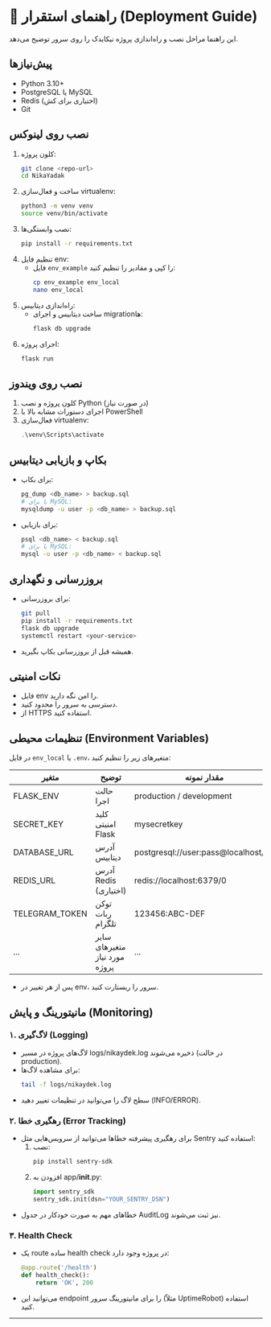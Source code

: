 # 🚀 راهنمای استقرار (Deployment Guide)

این راهنما مراحل نصب و راه‌اندازی پروژه نیکایدک را روی سرور توضیح می‌دهد.

## پیش‌نیازها
- Python 3.10+
- PostgreSQL یا MySQL
- Redis (اختیاری برای کش)
- Git

## نصب روی لینوکس
1. کلون پروژه:
   ```bash
   git clone <repo-url>
   cd NikaYadak
   ```
2. ساخت و فعال‌سازی virtualenv:
   ```bash
   python3 -m venv venv
   source venv/bin/activate
   ```
3. نصب وابستگی‌ها:
   ```bash
   pip install -r requirements.txt
   ```
4. تنظیم فایل env:
   - فایل `env_example` را کپی و مقادیر را تنظیم کنید:
     ```bash
     cp env_example env_local
     nano env_local
     ```
5. راه‌اندازی دیتابیس:
   - ساخت دیتابیس و اجرای migrationها:
     ```bash
     flask db upgrade
     ```
6. اجرای پروژه:
   ```bash
   flask run
   ```

## نصب روی ویندوز
1. کلون پروژه و نصب Python (در صورت نیاز)
2. اجرای دستورات مشابه بالا با PowerShell
3. فعال‌سازی virtualenv:
   ```powershell
   .\venv\Scripts\activate
   ```

## بکاپ و بازیابی دیتابیس
- برای بکاپ:
  ```bash
  pg_dump <db_name> > backup.sql
  # یا برای MySQL:
  mysqldump -u user -p <db_name> > backup.sql
  ```
- برای بازیابی:
  ```bash
  psql <db_name> < backup.sql
  # یا برای MySQL:
  mysql -u user -p <db_name> < backup.sql
  ```

## بروزرسانی و نگهداری
- برای بروزرسانی:
  ```bash
  git pull
  pip install -r requirements.txt
  flask db upgrade
  systemctl restart <your-service>
  ```
- همیشه قبل از بروزرسانی بکاپ بگیرید.

## نکات امنیتی
- فایل env را امن نگه دارید.
- دسترسی به سرور را محدود کنید.
- از HTTPS استفاده کنید. 

## تنظیمات محیطی (Environment Variables)

در فایل `env_local` یا `.env`، متغیرهای زیر را تنظیم کنید:

| متغیر           | توضیح                                  | مقدار نمونه                |
|-----------------|----------------------------------------|----------------------------|
| FLASK_ENV       | حالت اجرا                              | production / development   |
| SECRET_KEY      | کلید امنیتی Flask                      | mysecretkey                |
| DATABASE_URL    | آدرس دیتابیس                           | postgresql://user:pass@localhost/db |
| REDIS_URL       | آدرس Redis (اختیاری)                   | redis://localhost:6379/0   |
| TELEGRAM_TOKEN  | توکن ربات تلگرام                       | 123456:ABC-DEF             |
| ...             | سایر متغیرهای مورد نیاز پروژه           | ...                        |

- پس از هر تغییر در env، سرور را ریستارت کنید.

## مانیتورینگ و پایش (Monitoring)

### ۱. لاگ‌گیری (Logging)
- لاگ‌های پروژه در مسیر logs/nikaydek.log ذخیره می‌شوند (در حالت production).
- برای مشاهده لاگ‌ها:
  ```bash
  tail -f logs/nikaydek.log
  ```
- سطح لاگ را می‌توانید در تنظیمات تغییر دهید (INFO/ERROR).

### ۲. رهگیری خطا (Error Tracking)
- برای رهگیری پیشرفته خطاها می‌توانید از سرویس‌هایی مثل Sentry استفاده کنید:
  1. نصب:
     ```bash
     pip install sentry-sdk
     ```
  2. افزودن به app/__init__.py:
     ```python
     import sentry_sdk
     sentry_sdk.init(dsn="YOUR_SENTRY_DSN")
     ```
- خطاهای مهم به صورت خودکار در جدول AuditLog نیز ثبت می‌شوند.

### ۳. Health Check
- یک route ساده health check در پروژه وجود دارد:
  ```python
  @app.route('/health')
  def health_check():
      return 'OK', 200
  ```
- می‌توانید این endpoint را برای مانیتورینگ سرور (مثلاً UptimeRobot) استفاده کنید.

--- 